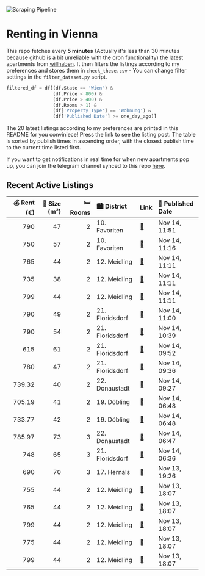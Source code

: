![Scraping Pipeline](https://github.com/AthomsG/renting-in-vienna/actions/workflows/run_pipeline.yml/badge.svg)


# Renting in Vienna

This repo fetches every **5 minutes** (Actually it's less than 30 minutes because github is a bit unreliable with the cron functionality) the latest apartments from [willhaben](https://www.willhaben.at/).
It then filters the listings according to my preferences and stores them in `check_these.csv` - You can change filter settings in the `filter_dataset.py` script.

```python
filtered_df = df[(df.State == 'Wien') & 
                 (df.Price < 800) &
                 (df.Price > 400) &
                 (df.Rooms > 1) &
                 (df['Property Type'] == 'Wohnung') &
                 (df['Published Date'] >= one_day_ago)]
```

The 20 latest listings according to my preferences are printed in this README for you conviniece! Press the link to see the listing post.
The table is sorted by publish times in ascending order, with the closest publish time to the current time listed first.

If you want to get notifications in real time for when new apartments pop up, you can join the telegram channel synced to this repo [here](https://t.me/+1HPAYOf5BSsyNTlk).

## Recent Active Listings

|   💰 Rent (€) |   📏 Size (m²) |   🛏️ Rooms | 🏙️ District     | Link                                                                                                                                                                                                                                                                             | 📅 Published Date   |
|-------------:|--------------:|-----------:|:----------------|:---------------------------------------------------------------------------------------------------------------------------------------------------------------------------------------------------------------------------------------------------------------------------------|:-------------------|
|       790    |            47 |          2 | 10. Favoriten   | [🔗](https://www.willhaben.at/iad/immobilien/d/mietwohnungen/wien/wien-1100-favoriten/2-zimmer-wohnung-mit-balkon-im-viola-park-1566207186/)                                                                                                                                      | Nov 14, 11:51      |
|       750    |            57 |          2 | 10. Favoriten   | [🔗](https://www.willhaben.at/iad/immobilien/d/mietwohnungen/wien/wien-1100-favoriten/modernisierte-2-zimmer-wohnung-in-direkter-u-bahn-und-fh-campus-n%C3%A4he-1740397186/)                                                                                                      | Nov 14, 11:16      |
|       765    |            44 |          2 | 12. Meidling    | [🔗](https://www.willhaben.at/iad/immobilien/d/mietwohnungen/wien/wien-1120-meidling/%2Aneues-projekt%2A-urbanes-wohnen-im-wildgarten-ab-01.02.2025-1633344682/)                                                                                                                  | Nov 14, 11:11      |
|       735    |            38 |          2 | 12. Meidling    | [🔗](https://www.willhaben.at/iad/immobilien/d/mietwohnungen/wien/wien-1120-meidling/%2Aneues-projekt%2A-urbanes-wohnen-im-wildgarten-ab-01.02.2025-1377855747/)                                                                                                                  | Nov 14, 11:11      |
|       799    |            44 |          2 | 12. Meidling    | [🔗](https://www.willhaben.at/iad/immobilien/d/mietwohnungen/wien/wien-1120-meidling/%2Aneues-projekt%2A-urbanes-wohnen-im-wildgarten-ab-01.02.2025-1325792396/)                                                                                                                  | Nov 14, 11:11      |
|       790    |            49 |          2 | 21. Floridsdorf | [🔗](https://www.willhaben.at/iad/immobilien/d/mietwohnungen/wien/wien-1210-floridsdorf/erstbezug%21-moderne-2-zimmer-wohnung-mit-balkon-1230948998/)                                                                                                                             | Nov 14, 11:00      |
|       790    |            54 |          2 | 21. Floridsdorf | [🔗](https://www.willhaben.at/iad/immobilien/d/mietwohnungen/wien/wien-1210-floridsdorf/charmante-2-zimmer-dachgeschosswohnung-mit-zwei-terrassen-2069008596/)                                                                                                                    | Nov 14, 10:39      |
|       615    |            61 |          2 | 21. Floridsdorf | [🔗](https://www.willhaben.at/iad/immobilien/d/mietwohnungen/wien/wien-1210-floridsdorf/wien---gemeindewohnung---direktvergabe---1210-wien-1652821909/)                                                                                                                           | Nov 14, 09:52      |
|       780    |            47 |          2 | 21. Floridsdorf | [🔗](https://www.willhaben.at/iad/immobilien/d/mietwohnungen/wien/wien-1210-floridsdorf/erstbezug%21-moderne-2-zimmer-wohnung-mit-balkon-und-fu%C3%9Fbodenheizung-1797292448/)                                                                                                    | Nov 14, 09:36      |
|       739.32 |            40 |          2 | 22. Donaustadt  | [🔗](https://www.willhaben.at/iad/immobilien/d/mietwohnungen/wien/wien-1220-donaustadt/2-zimmer-neubauwohnung-inkl.-kpmplettk%C3%BCche-balkon-au%C3%9Fenfl%C3%A4che-und-kellerabteil-/-sp64-top-4-62-992214716/)                                                                  | Nov 14, 09:27      |
|       705.19 |            41 |          2 | 19. Döbling     | [🔗](https://www.willhaben.at/iad/immobilien/d/mietwohnungen/wien/wien-1190-d%C3%B6bling/sch%C3%B6ne-2-zimmer-wohnung-im-19.-bezirk-1140179140/)                                                                                                                                  | Nov 14, 06:48      |
|       733.77 |            42 |          2 | 19. Döbling     | [🔗](https://www.willhaben.at/iad/immobilien/d/mietwohnungen/wien/wien-1190-d%C3%B6bling/gem%C3%BCtliche-singlewohnung-im-19.-bezirk-1191172900/)                                                                                                                                 | Nov 14, 06:48      |
|       785.97 |            73 |          3 | 22. Donaustadt  | [🔗](https://www.willhaben.at/iad/immobilien/d/mietwohnungen/wien/wien-1220-donaustadt/gemeinde-wohnung-direktvergabe-3-zimmer-1094088024/)                                                                                                                                       | Nov 14, 06:47      |
|       748    |            65 |          3 | 21. Floridsdorf | [🔗](https://www.willhaben.at/iad/immobilien/d/mietwohnungen/wien/wien-1210-floridsdorf/provisionsfrei-f%C3%BCr-den-mieter%21-theodor-k%C3%B6rner-gasse-beim-kinzerplatz-u6-n%C3%A4he-65m%C2%B2-altbaumiete-3-zimmer-erdgeschoss-wg-eignung%21-studenten-bevorzugt%21-973578997/) | Nov 14, 06:36      |
|       690    |            70 |          3 | 17. Hernals     | [🔗](https://www.willhaben.at/iad/immobilien/d/mietwohnungen/wien/wien-1170-hernals/m%C3%B6blierte-3-zimmer-wohnung-in-hernals-1644175330/)                                                                                                                                       | Nov 13, 19:26      |
|       755    |            44 |          2 | 12. Meidling    | [🔗](https://www.willhaben.at/iad/immobilien/d/mietwohnungen/wien/wien-1120-meidling/%2Aneues-projekt%2A-urbanes-wohnen-im-wildgarten-ab-01.02.2025-1182797765/)                                                                                                                  | Nov 13, 18:07      |
|       765    |            44 |          2 | 12. Meidling    | [🔗](https://www.willhaben.at/iad/immobilien/d/mietwohnungen/wien/wien-1120-meidling/%2Aneues-projekt%2A-urbanes-wohnen-im-wildgarten-ab-01.02.2025-1649059268/)                                                                                                                  | Nov 13, 18:07      |
|       799    |            44 |          2 | 12. Meidling    | [🔗](https://www.willhaben.at/iad/immobilien/d/mietwohnungen/wien/wien-1120-meidling/%2Aneues-projekt%2A-urbanes-wohnen-im-wildgarten-ab-01.02.2025-1228297509/)                                                                                                                  | Nov 13, 18:07      |
|       775    |            44 |          2 | 12. Meidling    | [🔗](https://www.willhaben.at/iad/immobilien/d/mietwohnungen/wien/wien-1120-meidling/%2Aneues-projekt%2A-urbanes-wohnen-im-wildgarten-ab-01.02.2025-1157266369/)                                                                                                                  | Nov 13, 18:07      |
|       799    |            44 |          2 | 12. Meidling    | [🔗](https://www.willhaben.at/iad/immobilien/d/mietwohnungen/wien/wien-1120-meidling/%2Aneues-projekt%2A-urbanes-wohnen-im-wildgarten-ab-01.02.2025-1686856274/)                                                                                                                  | Nov 13, 18:07      |
